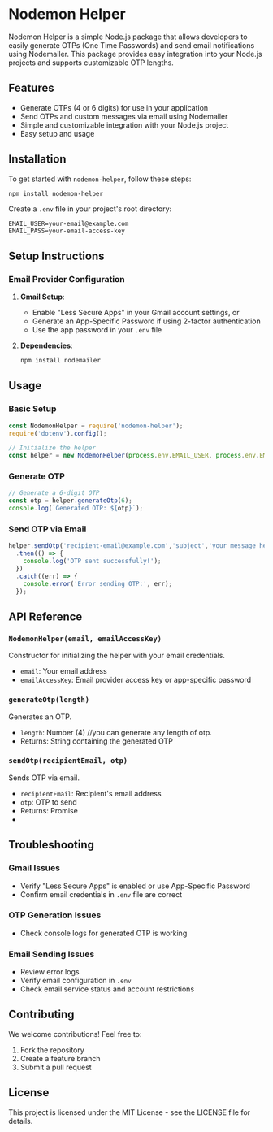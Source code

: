 # Nodemon Helper

Nodemon Helper is a simple Node.js package that allows developers to easily generate OTPs (One Time Passwords) and send email notifications using Nodemailer. This package provides easy integration into your Node.js projects and supports customizable OTP lengths.

## Features
- Generate OTPs (4 or 6 digits) for use in your application
- Send OTPs and custom messages via email using Nodemailer
- Simple and customizable integration with your Node.js project
- Easy setup and usage

## Installation

To get started with `nodemon-helper`, follow these steps:

```bash
npm install nodemon-helper
```

Create a `.env` file in your project's root directory:

```plaintext
EMAIL_USER=your-email@example.com
EMAIL_PASS=your-email-access-key
```

## Setup Instructions

### Email Provider Configuration

1. **Gmail Setup**:
   - Enable "Less Secure Apps" in your Gmail account settings, or
   - Generate an App-Specific Password if using 2-factor authentication
   - Use the app password in your `.env` file

2. **Dependencies**:
   ```bash
   npm install nodemailer
   ```

## Usage

### Basic Setup

```javascript
const NodemonHelper = require('nodemon-helper');
require('dotenv').config();

// Initialize the helper
const helper = new NodemonHelper(process.env.EMAIL_USER, process.env.EMAIL_PASS);
```

### Generate OTP

```javascript
// Generate a 6-digit OTP
const otp = helper.generateOtp(6);
console.log(`Generated OTP: ${otp}`);
```

### Send OTP via Email

```javascript
helper.sendOtp('recipient-email@example.com','subject','your message here!', otp)
  .then(() => {
    console.log('OTP sent successfully!');
  })
  .catch((err) => {
    console.error('Error sending OTP:', err);
  });
```

## API Reference

### `NodemonHelper(email, emailAccessKey)`
Constructor for initializing the helper with your email credentials.

- `email`: Your email address
- `emailAccessKey`: Email provider access key or app-specific password

### `generateOtp(length)`
Generates an OTP.

- `length`: Number (4) //you can generate any length of otp. 
- Returns: String containing the generated OTP

### `sendOtp(recipientEmail, otp)`
Sends OTP via email.

- `recipientEmail`: Recipient's email address
- `otp`: OTP to send
- Returns: Promise
- 
## Troubleshooting

### Gmail Issues
- Verify "Less Secure Apps" is enabled or use App-Specific Password
- Confirm email credentials in `.env` file are correct

### OTP Generation Issues
- Check console logs for generated OTP is working

### Email Sending Issues
- Review error logs
- Verify email configuration in `.env`
- Check email service status and account restrictions

## Contributing

We welcome contributions! Feel free to:
1. Fork the repository
2. Create a feature branch
3. Submit a pull request

## License

This project is licensed under the MIT License - see the LICENSE file for details.
